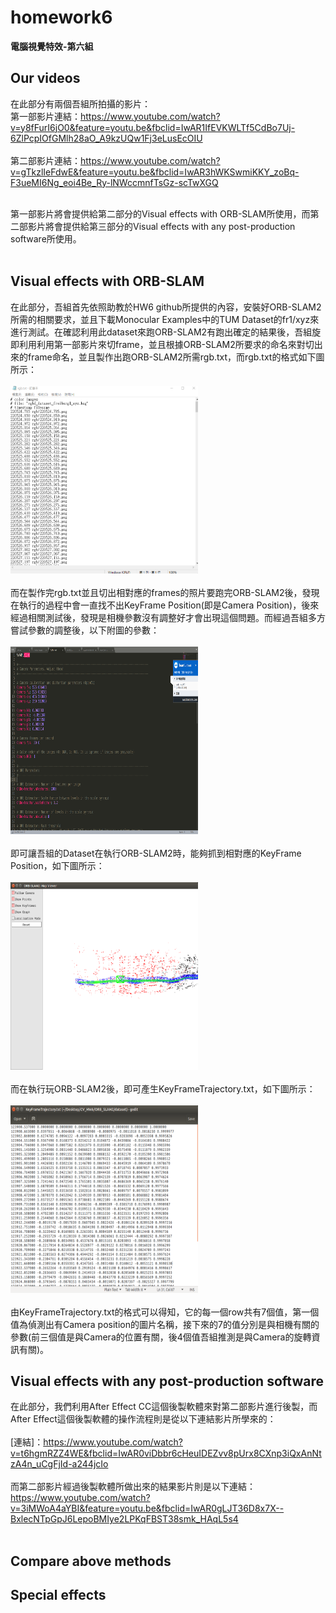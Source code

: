 # homework6
  
**電腦視覺特效-第六組**  
  
## Our videos
在此部分有兩個吾組所拍攝的影片：<br>
第一部影片連結：https://www.youtube.com/watch?v=y8fFurI6jO0&feature=youtu.be&fbclid=IwAR1IfEVKWLTf5CdBo7Uj-6ZlPcpIOfGMlh28aO_A9kzUQw1Fj3eLusEcOIU <br><br>
第二部影片連結：https://www.youtube.com/watch?v=gTkzlIeFdwE&feature=youtu.be&fbclid=IwAR3hWKSwmiKKY_zoBq-F3ueMI6Ng_eoi4Be_Ry-lNWccmnfTsGz-scTwXGQ <br><br>

第一部影片將會提供給第二部分的Visual effects with ORB-SLAM所使用，而第二部影片將會提供給第三部分的Visual effects with any post-production software所使用。<br><br>


## Visual effects with ORB-SLAM  
在此部分，吾組首先依照助教於HW6 github所提供的內容，安裝好ORB-SLAM2所需的相關要求，並且下載Monocular Examples中的TUM Dataset的fr1/xyz來進行測試。在確認利用此dataset來跑ORB-SLAM2有跑出確定的結果後，吾組旋即利用利用第一部影片來切frame，並且根據ORB-SLAM2所要求的命名來對切出來的frame命名，並且製作出跑ORB-SLAM2所需rgb.txt，而rgb.txt的格式如下圖所示：<br><br>
<img src="https://github.com/TingWeiHuang22/homework6/blob/master/rgb.txt.png" width="300" height="300"><br><br>
而在製作完rgb.txt並且切出相對應的frames的照片要跑完ORB-SLAM2後，發現在執行的過程中會一直找不出KeyFrame Position(即是Camera Position)，後來經過相關測試後，發現是相機參數沒有調整好才會出現這個問題。而經過吾組多方嘗試參數的調整後，以下附圖的參數：<br><br>
<img src="https://github.com/TingWeiHuang22/homework6/blob/master/param.png" width="300" height="300"><br><br>
即可讓吾組的Dataset在執行ORB-SLAM2時，能夠抓到相對應的KeyFrame Position，如下圖所示：<br><br>
<img src="https://github.com/TingWeiHuang22/homework6/blob/master/keyframes8.png" width="300" height="300"><br><br>
而在執行玩ORB-SLAM2後，即可產生KeyFrameTrajectory.txt，如下圖所示：<br><br>
<img src="https://github.com/TingWeiHuang22/homework6/blob/master/trajectory.png" width="300" height="300"><br><br>
由KeyFrameTrajectory.txt的格式可以得知，它的每一個row共有7個值，第一個值為偵測出有Camera position的圖片名稱，接下來的7的值分別是與相機有關的參數(前三個值是與Camera的位置有關，後4個值吾組推測是與Camera的旋轉資訊有關)。

## Visual effects with any post-production software
在此部分，我們利用After Effect CC這個後製軟體來對第二部影片進行後製，而After Effect這個後製軟體的操作流程則是從以下連結影片所學來的：<br><br>
[連結]：https://www.youtube.com/watch?v=t6hgmRZZ4WE&fbclid=IwAR0viDbbr6cHeuIDEZvv8pUrx8CXnp3iQxAnNtzA4n_uCgFjId-a244jcIo <br><br>
而第二部影片經過後製軟體所做出來的結果影片則是以下連結：https://www.youtube.com/watch?v=3iMWoA4aYBI&feature=youtu.be&fbclid=IwAR0gLJT36D8x7X--BxlecNTpGpJ6LepoBMIye2LPKqFBST38smk_HAqL5s4 <br><br>
 
## Compare above methods

## Special effects
